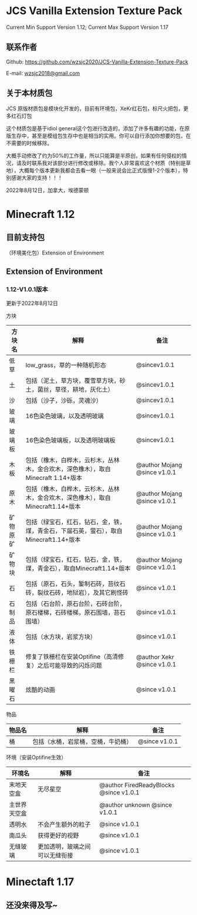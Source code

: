 # JCS Vanilla Extension Texture Pack

Current Min Support Version 1.12; Current Max Support Version 1.17

## 联系作者

Github: https://github.com/wzsjc2020/JCS-Vanilla-Extension-Texture-Pack

E-mail: wzsjc2018@gmail.com

## 关于本材质包

JCS 原版材质包是模块化开发的，目前有环境包，XeKr红石包，标尺火把包，更多红石灯包

这个材质包是基于idiol general这个包进行改造的，添加了许多有趣的功能，在原版生存中，甚至是模组包生存中也是相当的实用。你可以自行添加你想要的包，在不需要的时候移除。

大概手动修改了约为50%的工作量，所以只能算是半原创，如果有任何侵权的情况，请及时联系我对该部分进行修改或移除。我个人非常喜欢这个材质（特别是草地），大概每个版本更新我都会去看一眼（一般来说会比正式版慢1-2个版本），特别感谢大家的支持！！！

2022年8月12日，加拿大，埃德蒙顿



# Minecraft 1.12

## 目前支持包

（环境美化包）Extension of Environment

## Extension of Environment 

### 1.12-V1.0.1版本

更新于2022年8月12日

方块

| 方块名   | 解释                                                         | 备注                         |
| -------- | ------------------------------------------------------------ | ---------------------------- |
| 低草     | low_grass，草的一种随机形态                                  | @sincev1.0.1                 |
| 土       | 包括（泥土，草方块，覆雪草方块，砂土，菌丝，草径，耕地，灰化土） | @sincev1.0.1                 |
| 沙       | 包括（沙子，沙砾，灵魂沙）                                   | @sincev1.0.1                 |
| 玻璃     | 16色染色玻璃，以及透明玻璃                                   | @sincev1.0.1                 |
| 玻璃板   | 16色染色玻璃板，以及透明玻璃板                               | @sincev1.0.1                 |
| 木板     | 包括（橡木，白桦木，云杉木，丛林木，金合欢木，深色橡木），取自Minecraft 1.14+版本 | @author Mojang @since v1.0.1 |
| 原木     | 包括（橡木，白桦木，云杉木，丛林木，金合欢木，深色橡木），取自Minecraft1.14+版本 | @author Mojang @since v1.0.1 |
| 矿物原矿 | 包括（绿宝石，红石，钻石，金，铁，煤，青金石，下届石英，萤石），取自Minecraft1.14+版本 | @author Mojang @since v1.0.1 |
| 矿物块   | 包括（绿宝石，红石，钻石，金，铁，煤，青金石），取自Minecraft1.14+版本 | @author Mojang @since v1.0.1 |
| 石       | 包括（原石，石头，錾制石砖，苔纹石砖，裂纹石砖，地狱岩），及其它刷怪砖 | @since v1.0.1                |
| 石制品   | 包括（石台阶，原石台阶，石砖台阶，原石楼梯，石砖楼梯，原石围墙，苔石围墙） | @since v1.0.1                |
| 液体     | 包括（水方块，岩浆方块）                                     | @since v1.0.1                |
| 铁栅栏   | 修复了铁栅栏在安装Optifine（高清修复）之后可能导致的闪烁问题 | @author Xekr   @since v1.0.1 |
| 黑曜石   | 炫酷的动画                                                   | @since v1.0.1                |

物品

| 物品名 | 解释                               | 备注          |
| ------ | ---------------------------------- | ------------- |
| 桶     | 包括（水桶，岩浆桶，空桶，牛奶桶） | @since v1.0.1 |

环境（安装Optifine生效）

| 环境名       | 解释                           | 备注                                   |
| ------------ | ------------------------------ | -------------------------------------- |
| 末地天空盒   | 无尽星空                       | @author FiredReadyBlocks @since v1.0.1 |
| 主世界天空盒 |                                | @author unknown @since v1.0.1          |
| 透明水       | 不会产生额外的粒子             | @since v1.0.1                          |
| 南瓜头       | 获得更好的视野                 | @since v1.0.1                          |
| 无缝玻璃     | 更加透明，玻璃之间可以无缝衔接 | @since v1.0.1                          |



# Minectaft 1.17

## 还没来得及写~

